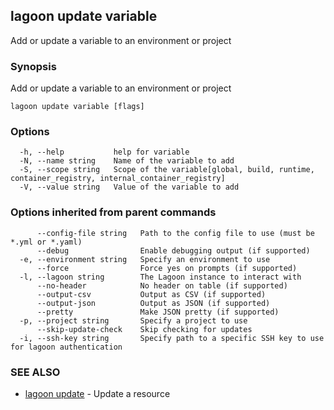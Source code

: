 ## lagoon update variable

Add or update a variable to an environment or project

### Synopsis

Add or update a variable to an environment or project

```
lagoon update variable [flags]
```

### Options

```
  -h, --help           help for variable
  -N, --name string    Name of the variable to add
  -S, --scope string   Scope of the variable[global, build, runtime, container_registry, internal_container_registry]
  -V, --value string   Value of the variable to add
```

### Options inherited from parent commands

```
      --config-file string   Path to the config file to use (must be *.yml or *.yaml)
      --debug                Enable debugging output (if supported)
  -e, --environment string   Specify an environment to use
      --force                Force yes on prompts (if supported)
  -l, --lagoon string        The Lagoon instance to interact with
      --no-header            No header on table (if supported)
      --output-csv           Output as CSV (if supported)
      --output-json          Output as JSON (if supported)
      --pretty               Make JSON pretty (if supported)
  -p, --project string       Specify a project to use
      --skip-update-check    Skip checking for updates
  -i, --ssh-key string       Specify path to a specific SSH key to use for lagoon authentication
```

### SEE ALSO

* [lagoon update](lagoon_update.md)	 - Update a resource

